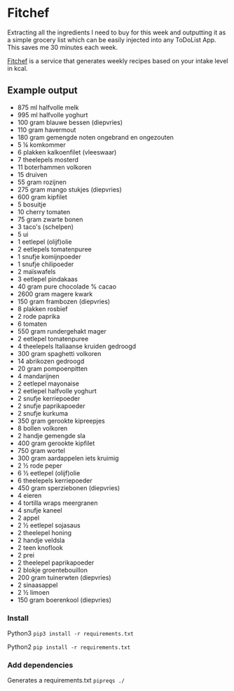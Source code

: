 # Fitchef
Extracting all the ingredients I need to buy for this week and outputting it as a simple grocery list which can be easily injected into any ToDoList App. This saves me 30 minutes each week.

[Fitchef](https://fitchef.nl/) is a service that generates weekly recipes based on your intake level in kcal.

## Example output
- 875  ml halfvolle melk
- 995  ml halfvolle yoghurt
- 100  gram blauwe bessen (diepvries)
- 110  gram havermout
- 180  gram gemengde noten ongebrand en ongezouten
- 5 ¼ komkommer
- 6  plakken kalkoenfilet (vleeswaar)
- 7  theelepels mosterd
- 11  boterhammen volkoren
- 15  druiven
- 55  gram rozijnen
- 275  gram mango stukjes (diepvries)
- 600  gram kipfilet
- 5  bosuitje
- 10  cherry tomaten
- 75  gram zwarte bonen
- 3  taco's (schelpen)
- 5  ui
- 1  eetlepel (olijf)olie
- 2  eetlepels tomatenpuree
- 1  snufje komijnpoeder
- 1  snufje chilipoeder
- 2  maïswafels
- 3  eetlepel pindakaas
- 40  gram pure chocolade % cacao
- 2600  gram magere kwark
- 150  gram frambozen (diepvries)
- 8  plakken rosbief
- 2  rode paprika
- 6  tomaten
- 550  gram rundergehakt mager
- 2  eetlepel tomatenpuree
- 4  theelepels Italiaanse kruiden gedroogd
- 300  gram spaghetti volkoren
- 14  abrikozen gedroogd
- 20  gram pompoenpitten
- 4  mandarijnen
- 2  eetlepel mayonaise
- 2  eetlepel halfvolle yoghurt
- 2  snufje kerriepoeder
- 2  snufje paprikapoeder
- 2  snufje kurkuma
- 350  gram gerookte kipreepjes
- 8  bollen volkoren
- 2  handje gemengde sla
- 400  gram gerookte kipfilet
- 750  gram wortel
- 300  gram aardappelen iets kruimig
- 2 ½ rode peper
- 6 ½ eetlepel (olijf)olie
- 6  theelepels kerriepoeder
- 450  gram sperziebonen (diepvries)
- 4  eieren
- 4  tortilla wraps meergranen
- 4  snufje kaneel
- 2  appel
- 2 ½ eetlepel sojasaus
- 2  theelepel honing
- 2  handje veldsla
- 2  teen knoflook
- 2  prei 
- 2  theelepel paprikapoeder
- 2  blokje groentebouillon
- 200  gram tuinerwten (diepvries)
- 2  sinaasappel
- 2 ½ limoen
- 150  gram boerenkool (diepvries)

### Install
Python3
`pip3 install -r requirements.txt`

Python2
`pip install -r requirements.txt`

### Add dependencies
Generates a requirements.txt
`pipreqs ./ `
